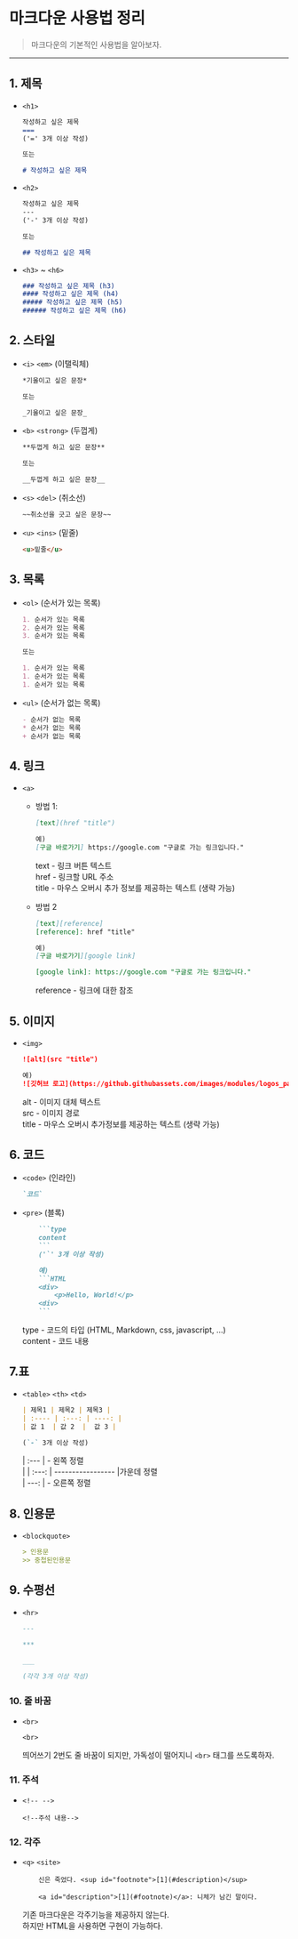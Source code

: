 # 마크다운 사용법 정리

> 마크다운의 기본적인 사용법을 알아보자.
---

## 1. 제목
* `<h1>` 
    ```Markdown
    작성하고 싶은 제목
    ===
    ('=' 3개 이상 작성)

    또는

    # 작성하고 싶은 제목
    ```

* `<h2>`
    ```Markdown
    작성하고 싶은 제목
    ---
    ('-' 3개 이상 작성)

    또는

    ## 작성하고 싶은 제목
    ```

* `<h3>` ~ `<h6>`
    ```Markdown
    ### 작성하고 싶은 제목 (h3)
    #### 작성하고 싶은 제목 (h4)
    ##### 작성하고 싶은 제목 (h5)
    ###### 작성하고 싶은 제목 (h6)
    ```

## 2. 스타일
* `<i>` `<em>` (이탤릭체)
    ```Markdown
    *기울이고 싶은 문장*

    또는

    _기울이고 싶은 문장_
    ```

* `<b>` `<strong>` (두껍게)
    ```Markdown
    **두껍게 하고 싶은 문장**

    또는

    __두껍게 하고 싶은 문장__
    ```

* `<s>` `<del>` (취소선)
    ```Markdown
    ~~취소선을 긋고 싶은 문장~~
    ```

* `<u>` `<ins>` (밑줄)
    ```Markdown
    <u>밑줄</u>
    ```

## 3. 목록
* `<ol>` (순서가 있는 목록)
    ```Markdown
    1. 순서가 있는 목록
    2. 순서가 있는 목록
    3. 순서가 있는 목록

    또는 

    1. 순서가 있는 목록
    1. 순서가 있는 목록
    1. 순서가 있는 목록
    ```

* `<ul>` (순서가 없는 목록)
    ```Markdown
    - 순서가 없는 목록
    * 순서가 없는 목록
    + 순서가 없는 목록
    ```

## 4. 링크
* `<a>`
  * 방법 1: 
    ```Markdown
    [text](href "title")

    예) 
    [구글 바로가기] https://google.com "구글로 가는 링크입니다."
    ```
    text - 링크 버튼 텍스트<br />
    href - 링크할 URL 주소<br />
    title - 마우스 오버시 추가 정보를 제공하는 텍스트 (생략 가능)<br />

  * 방법 2

    ```Markdown
    [text][reference]
    [reference]: href "title"

    예) 
    [구글 바로가기][google link]

    [google link]: https://google.com "구글로 가는 링크입니다."
    ```
    reference - 링크에 대한 참조<br />

## 5. 이미지
* `<img>`
    ```Markdown
    ![alt](src "title")

    예)
    ![깃허브 로고](https://github.githubassets.com/images/modules/logos_page/GitHub-Mark.png "깃허브 공식 로고 입니다.")
    ```
    alt - 이미지 대체 텍스트<br />
    src - 이미지 경로<br />
    title - 마우스 오버시 추가정보를 제공하는 텍스트 (생략 가능)<br />

## 6. 코드
* `<code>` (인라인)
    ```Markdown
    `코드`
    ```
* `<pre>` (블록)
    ```markDown
        ```type
        content
        ```
        ('`' 3개 이상 작성)

        예)
        ```HTML
        <div>
            <p>Hello, World!</p>
        <div>
        ```
    ```
    type - 코드의 타입 (HTML, Markdown, css, javascript, ...)<br />
    content - 코드 내용<br />

## 7.표
* `<table>` `<th>` `<td>`
    ```Markdown
    | 제목1 | 제목2 | 제목3 |
    | :---- | :---: | ----: |
    | 값 1  | 값 2  |  값 3 |

    (`-` 3개 이상 작성)
    ```
    | :---  | - 왼쪽 정렬<br /> |
    | :---: | ----------------- |가운데 정렬<br />
    | ---: | - 오른쪽 정렬<br />

## 8. 인용문
* `<blockquote>`
    ```Markdown
    > 인용문
    >> 중첩된인용문
    ```

## 9. 수평선
* `<hr>`
    ```Markdown
    ---

    ***

    ___

    (각각 3개 이상 작성)
    ```

### 10. 줄 바꿈
* `<br>`
    ```
    <br>
    ```
    띄어쓰기 2번도 줄 바꿈이 되지만, 가독성이 떨어지니 `<br>` 태그를 쓰도록하자.

### 11. 주석
* `<!-- -->`
    ```Markup
    <!--주석 내용-->
    ```

### 12. 각주
* `<q>` `<site>`
    ```Markup
        신은 죽었다. <sup id="footnote">[1](#description)</sup>

        <a id="description">[1](#footnote)</a>: 니체가 남긴 말이다.  
    ```
    기존 마크다운은 각주기능을 제공하지 않는다. <br>
    하지만 HTML을 사용하면 구현이 가능하다.